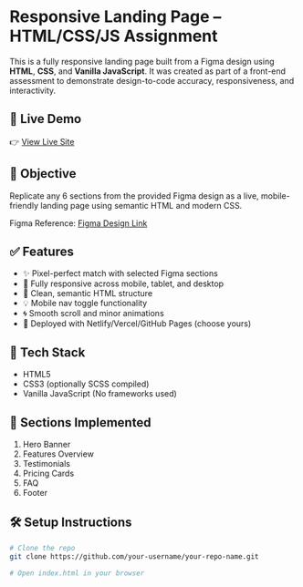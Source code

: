 # Responsive Landing Page – HTML/CSS/JS Assignment

This is a fully responsive landing page built from a Figma design using **HTML**, **CSS**, and **Vanilla JavaScript**. It was created as part of a front-end assessment to demonstrate design-to-code accuracy, responsiveness, and interactivity.

## 🔗 Live Demo

👉 [View Live Site](https://github.com/SahithiGurram10/clove-dental-unbundl-internship-assignment-round-main)

## 🎯 Objective

Replicate any 6 sections from the provided Figma design as a live, mobile-friendly landing page using semantic HTML and modern CSS.

Figma Reference: [Figma Design Link](https://www.figma.com/design/sm9DHhMwT84hL3vv3Rxkkg/Test-Assignment?node-id=4-1423&t=LfmzHBrjezvkcVoH-1)

## ✅ Features

- ✨ Pixel-perfect match with selected Figma sections
- 📱 Fully responsive across mobile, tablet, and desktop
- 🎨 Clean, semantic HTML structure
- 💡 Mobile nav toggle functionality
- 🌀 Smooth scroll and minor animations
- 🔗 Deployed with Netlify/Vercel/GitHub Pages (choose yours)

## 🔧 Tech Stack

- HTML5
- CSS3 (optionally SCSS compiled)
- Vanilla JavaScript (No frameworks used)

## 🚀 Sections Implemented

1. Hero Banner
2. Features Overview
3. Testimonials
4. Pricing Cards
5. FAQ
6. Footer



## 🛠 Setup Instructions

```bash
# Clone the repo
git clone https://github.com/your-username/your-repo-name.git

# Open index.html in your browser
